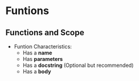 # Funtions
## Functions and Scope

- Funtion Characteristics:
  - Has a __name__
  - Has __parameters__
  - Has a __docstring__ (Optional but recommended)
  - Has a __body__
